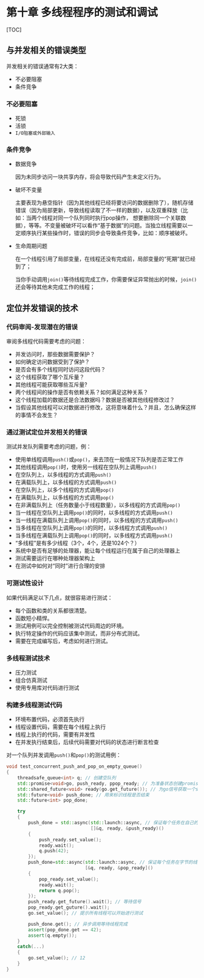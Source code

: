 # 第十章 多线程程序的测试和调试

[TOC]



## 与并发相关的错误类型

并发相关的错误通常有2大类：

- 不必要阻塞
- 条件竞争

### 不必要阻塞

- 死锁
- 活锁
- `I/O阻塞或外部输入`

### 条件竞争

- 数据竞争

  因为未同步访问一块共享内存，将会导致代码产生未定义行为。

- 破坏不变量

  主要表现为悬空指针（因为其他线程已经将要访问的数据删除了），随机存储错误（因为局部更新，导致线程读取了不一样的数据），以及双重释放（比如：当两个线程对同一个队列同时执行pop操作， 想要删除同一个关联数据），等等。不变量被破坏可以看作“基于数据”的问题。当独立线程需要以一定顺序执行某些操作时，错误的同步会导致条件竞争，比如：顺序被破坏。

- 生命周期问题

   在一个线程引用了局部变量，在线程还没有完成前，局部变量的“死期”就已经到了；
   
   当你手动调用`join()`等待线程完成工作，你需要保证异常抛出的时候，`join()`还会等待其他未完成工作的线程；



## 定位并发错误的技术

### 代码审阅-发现潜在的错误
审阅多线程代码需要考虑的问题：
- 并发访问时，那些数据需要保护？
- 如何确定访问数据受到了保护？
- 是否会有多个线程同时访问这段代码？
- 这个线程获取了哪个互斥量？
- 其他线程可能获取哪些互斥量?
- 两个线程间的操作是否有依赖关系？如何满足这种关系？
- 这个线程加载的数据还是合法数据吗？数据是否被其他线程修改过？
- 当假设其他线程可以对数据进行修改，这将意味着什么？并且，怎么确保这样的事情不会发生？

### 通过测试定位并发相关的错误
测试并发队列需要考虑的问题，例：
- 使用单线程调用`push()`或`pop()`，来去顶在一般情况下队列是否正常工作
- 其他线程调用`pop()`时，使用另一线程在空队列上调用`push()`
- 在空队列上，以多线程的方式调用`push()`
- 在满载队列上，以多线程的方式调用`push()`
- 在空队列上，以多个线程的方式调用`pop()`
- 在满载队列上，以多线程的方式调用`pop()`
- 在非满载队列上（任务数量小于线程数量），以多线程的方式调用`pop()`
- 当一线程在空队列上调用`pop()`的同时，以多线程的方式调用`push()`
- 当一线程在满载队列上调用`pop()`的同时，以多线程的方式调用`push()`
- 当多线程在空队列上调用`pop()`的同时，以多线程方式调用`push()`
- 当多线程在满载队列上调用`pop()`的同时，以多线程方式调用`push()`
- “多线程”是有多少线程（3个，4个，还是1024个？）
- 系统中是否有足够的处理器，能让每个线程运行在属于自己的处理器上
- 测试需要运行在哪种处理器架构上
- 在测试中如何对“同时”进行合理的安排

### 可测试性设计
如果代码满足以下几点，就很容易进行测试：
- 每个函数和类的关系都很清楚。
- 函数短小精悍。
- 测试用例可以完全控制被测试代码周边的环境。
- 执行特定操作的代码应该集中测试，而非分布式测试。
- 需要在完成编写后，考虑如何进行测试。

### 多线程测试技术
- 压力测试
- 组合仿真测试
- 使用专用库对代码进行测试

### 构建多线程测试代码
- 环境布置代码，必须首先执行
- 线程设置代码，需要在每个线程上执行
- 线程上执行的代码，需要有并发性
- 在并发执行结束后，后续代码需要对代码的状态进行断言检查

对一个队列并发调用`push()`和`pop()`的测试用例：

```c++
void test_concurrent_push_and_pop_on_empty_queue()
{
	threadsafe_queue<int> q; // 创建空队列
	std::promise<void>go, push_ready, ppop_ready; // 为准备状态创建promise对象
	std::shared_future<void> ready(go.get_future()); // 为go信号获取一个std::shared_future
	std::future<void> push_done; // 用来标识线程是否结束
	std::future<int> pop_done;

	try
	{
		push_done = std::async(std::launch::async, // 保证每个任务在自己的线程上完成
						       []&q, ready, &push_ready)()
		{
            push_ready.set_value();
			ready.wait();
			q.push(42);
		});
        push_done=std::async(std::launch::async, // 保证每个任务在字节的线程上完成
                             [&q, ready, &pop_ready]()
        {
            pop_ready.set_value();
            ready.wait();
            return q.pop(); 
        });
        push_ready.get_future().wait(); // 等待信号
        pop_ready.get_guture().wait();
        go.set_value(); // 提示所有线程可以开始进行测试

        push_done.get(); // 异步调用等待线程完成
        assert(pop_done.get == 42); 
        assert(q.empty());
	}
    catch(...)
    {
        go.set_value(); // 12
    }
}
```
